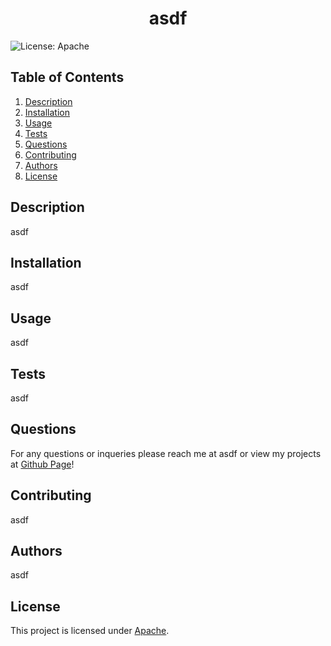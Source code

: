 
  <h1 align="center">asdf </h1>
  

  ![License: Apache](https://img.shields.io/badge/License-Apache_2.0-blue.svg)
  ## Table of Contents
  1. [Description](#description)
  2. [Installation](#installation)
  3. [Usage](#usage)
  4. [Tests](#tests)
  5. [Questions](#questions)
  6. [Contributing](#contributing)
  7. [Authors](#authors)
  8. [License](#license)
  ## Description<a name="description"></a>
  asdf 

  ## Installation<a name="installation"></a>
  asdf 

  ## Usage<a name="usage"></a> 
  asdf 

  ## Tests<a name="tests"></a>
  asdf 

  ## Questions<a name="questions"></a>
  For any questions or inqueries please reach me at asdf or view my projects at [Github Page](asdf)! 

  ## Contributing<a name="contributing"></a>
  asdf 

  ## Authors<a name="authors"></a>
  asdf 

  ## License<a name="license"></a>
  This project is licensed under [Apache](https://opensource.org/licenses/Apache-2.0).